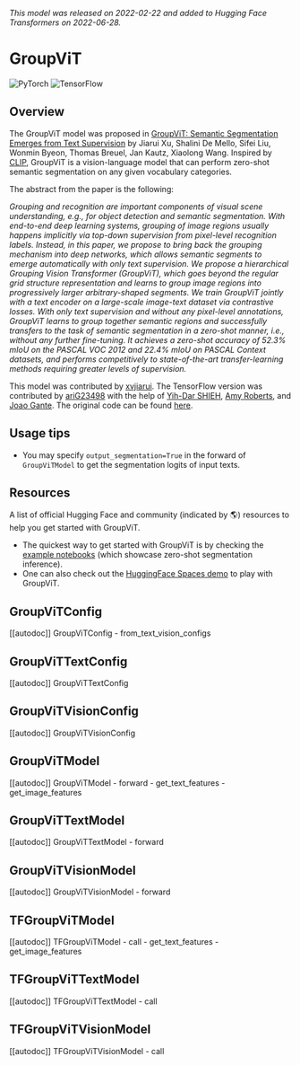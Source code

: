 <!--Copyright 2022 NVIDIA and The HuggingFace Team. All rights reserved.

Licensed under the Apache License, Version 2.0 (the "License"); you may not use this file except in compliance with
the License. You may obtain a copy of the License at

http://www.apache.org/licenses/LICENSE-2.0

Unless required by applicable law or agreed to in writing, software distributed under the License is distributed on
an "AS IS" BASIS, WITHOUT WARRANTIES OR CONDITIONS OF ANY KIND, either express or implied. See the License for the
specific language governing permissions and limitations under the License.

⚠️ Note that this file is in Markdown but contain specific syntax for our doc-builder (similar to MDX) that may not be
rendered properly in your Markdown viewer.

-->
*This model was released on 2022-02-22 and added to Hugging Face Transformers on 2022-06-28.*

# GroupViT

<div class="flex flex-wrap space-x-1">
<img alt="PyTorch" src="https://img.shields.io/badge/PyTorch-DE3412?style=flat&logo=pytorch&logoColor=white">
<img alt="TensorFlow" src="https://img.shields.io/badge/TensorFlow-FF6F00?style=flat&logo=tensorflow&logoColor=white">
</div>

## Overview

The GroupViT model was proposed in [GroupViT: Semantic Segmentation Emerges from Text Supervision](https://huggingface.co/papers/2202.11094) by Jiarui Xu, Shalini De Mello, Sifei Liu, Wonmin Byeon, Thomas Breuel, Jan Kautz, Xiaolong Wang.
Inspired by [CLIP](clip), GroupViT is a vision-language model that can perform zero-shot semantic segmentation on any given vocabulary categories.

The abstract from the paper is the following:

*Grouping and recognition are important components of visual scene understanding, e.g., for object detection and semantic segmentation. With end-to-end deep learning systems, grouping of image regions usually happens implicitly via top-down supervision from pixel-level recognition labels. Instead, in this paper, we propose to bring back the grouping mechanism into deep networks, which allows semantic segments to emerge automatically with only text supervision. We propose a hierarchical Grouping Vision Transformer (GroupViT), which goes beyond the regular grid structure representation and learns to group image regions into progressively larger arbitrary-shaped segments. We train GroupViT jointly with a text encoder on a large-scale image-text dataset via contrastive losses. With only text supervision and without any pixel-level annotations, GroupViT learns to group together semantic regions and successfully transfers to the task of semantic segmentation in a zero-shot manner, i.e., without any further fine-tuning. It achieves a zero-shot accuracy of 52.3% mIoU on the PASCAL VOC 2012 and 22.4% mIoU on PASCAL Context datasets, and performs competitively to state-of-the-art transfer-learning methods requiring greater levels of supervision.*

This model was contributed by [xvjiarui](https://huggingface.co/xvjiarui). The TensorFlow version was contributed by [ariG23498](https://huggingface.co/ariG23498) with the help of [Yih-Dar SHIEH](https://huggingface.co/ydshieh), [Amy Roberts](https://huggingface.co/amyeroberts), and [Joao Gante](https://huggingface.co/joaogante).
The original code can be found [here](https://github.com/NVlabs/GroupViT).

## Usage tips
 
- You may specify `output_segmentation=True` in the forward of `GroupViTModel` to get the segmentation logits of input texts. 

## Resources

A list of official Hugging Face and community (indicated by 🌎) resources to help you get started with GroupViT.

- The quickest way to get started with GroupViT is by checking the [example notebooks](https://github.com/xvjiarui/GroupViT/blob/main/demo/GroupViT_hf_inference_notebook.ipynb) (which showcase zero-shot segmentation inference).
- One can also check out the [HuggingFace Spaces demo](https://huggingface.co/spaces/xvjiarui/GroupViT) to play with GroupViT. 

## GroupViTConfig

[[autodoc]] GroupViTConfig
    - from_text_vision_configs

## GroupViTTextConfig

[[autodoc]] GroupViTTextConfig

## GroupViTVisionConfig

[[autodoc]] GroupViTVisionConfig

<frameworkcontent>
<pt>

## GroupViTModel

[[autodoc]] GroupViTModel
    - forward
    - get_text_features
    - get_image_features

## GroupViTTextModel

[[autodoc]] GroupViTTextModel
    - forward

## GroupViTVisionModel

[[autodoc]] GroupViTVisionModel
    - forward

</pt>
<tf>

## TFGroupViTModel

[[autodoc]] TFGroupViTModel
    - call
    - get_text_features
    - get_image_features

## TFGroupViTTextModel

[[autodoc]] TFGroupViTTextModel
    - call

## TFGroupViTVisionModel

[[autodoc]] TFGroupViTVisionModel
    - call

</tf>
</frameworkcontent>
